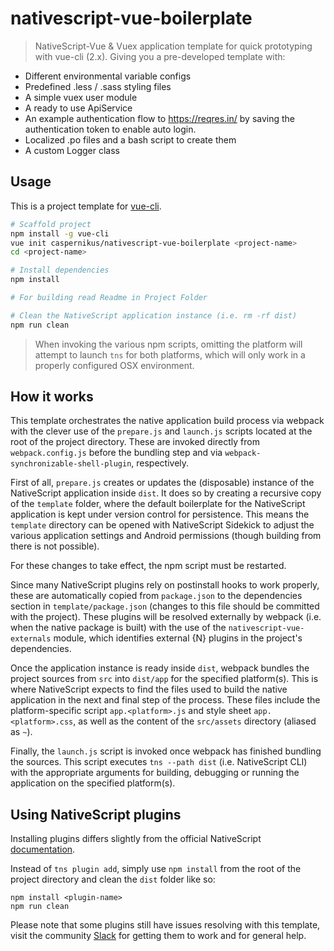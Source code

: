 # nativescript-vue-boilerplate

> NativeScript-Vue & Vuex application template for quick prototyping with vue-cli (2.x). 
Giving you a pre-developed template with:
- Different environmental variable configs
- Predefined .less / .sass styling files
- A simple vuex user module
- A ready to use ApiService 
- An example authentication flow to https://reqres.in/ by saving the authentication token to enable auto login.
- Localized .po files and a bash script to create them
- A custom Logger class

## Usage

This is a project template for [vue-cli](https://github.com/vuejs/vue-cli/tree/master).

``` bash
# Scaffold project
npm install -g vue-cli
vue init caspernikus/nativescript-vue-boilerplate <project-name>
cd <project-name>

# Install dependencies
npm install

# For building read Readme in Project Folder

# Clean the NativeScript application instance (i.e. rm -rf dist)
npm run clean
```

> When invoking the various npm scripts, omitting the platform will attempt to launch `tns` for both platforms, which will only work in a properly configured OSX environment.

## How it works

This template orchestrates the native application build process via webpack with the clever use of the `prepare.js` and `launch.js` scripts located at the root of the project directory.
These are invoked directly from `webpack.config.js` before the bundling step and via `webpack-synchronizable-shell-plugin`, respectively.

First of all, `prepare.js` creates or updates the (disposable) instance of the NativeScript application inside `dist`.
It does so by creating a recursive copy of the `template` folder, where the default boilerplate for the NativeScript application is kept under version control for persistence.
This means the `template` directory can be opened with NativeScript Sidekick to adjust the various application settings and Android permissions (though building from there is not possible).

For these changes to take effect, the npm script must be restarted.

Since many NativeScript plugins rely on postinstall hooks to work properly, these are automatically copied from `package.json` to the dependencies section in `template/package.json` (changes to this file should be committed with the project).
These plugins will be resolved externally by webpack (i.e. when the native package is built) with the use of the `nativescript-vue-externals` module, which identifies external {N} plugins in the project's dependencies.

Once the application instance is ready inside `dist`, webpack bundles the project sources from `src` into `dist/app` for the specified platform(s).
This is where NativeScript expects to find the files used to build the native application in the next and final step of the process.
These files include the platform-specific script `app.<platform>.js` and style sheet `app.<platform>.css`, as well as the content of the `src/assets` directory (aliased as `~`).

Finally, the `launch.js` script is invoked once webpack has finished bundling the sources. This script executes `tns --path dist` (i.e. NativeScript CLI) with the appropriate arguments for building, debugging or running the application on the specified platform(s).

## Using NativeScript plugins

Installing plugins differs slightly from the official NativeScript [documentation](https://docs.nativescript.org/plugins/plugins#installing-plugins).

Instead of `tns plugin add`, simply use `npm install` from the root of the project directory and clean the `dist` folder like so:

```shell
npm install <plugin-name>
npm run clean
```

Please note that some plugins still have issues resolving with this template, visit the community [Slack](https://developer.telerik.com/wp-login.php?action=slack-invitation) for getting them to work and for general help.
